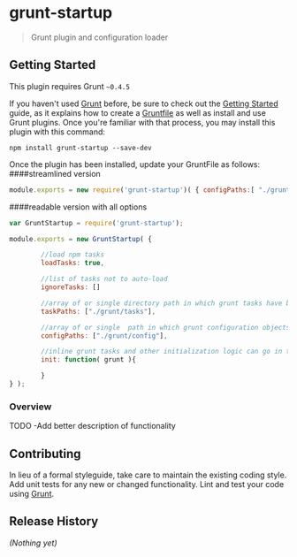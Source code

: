 # grunt-startup

> Grunt plugin and configuration loader

## Getting Started
This plugin requires Grunt `~0.4.5`

If you haven't used [Grunt](http://gruntjs.com/) before, be sure to check out the [Getting Started](http://gruntjs.com/getting-started) guide, as it explains how to create a [Gruntfile](http://gruntjs.com/sample-gruntfile) as well as install and use Grunt plugins. Once you're familiar with that process, you may install this plugin with this command:

```shell
npm install grunt-startup --save-dev
```

Once the plugin has been installed, update your GruntFile as follows:
####streamlined version
```js
module.exports = new require('grunt-startup')( { configPaths:[ "./grunt/config" ] } );
```


####readable version with all options
```js
var GruntStartup = require('grunt-startup');

module.exports = new GruntStartup( {

		//load npm tasks
		loadTasks: true,

		//list of tasks not to auto-load
		ignoreTasks: []

		//array of or single directory path in which grunt tasks have been defined
        taskPaths: ["./grunt/tasks"],

		//array of or single  path in which grunt configuration objects have been defined, directories or files
        configPaths: ["./grunt/config"],

		//inline grunt tasks and other initialization logic can go in this method
		init: function( grunt ){

		}
} );
```



### Overview
TODO
-Add better description of functionality

## Contributing
In lieu of a formal styleguide, take care to maintain the existing coding style. Add unit tests for any new or changed functionality. Lint and test your code using [Grunt](http://gruntjs.com/).

## Release History
_(Nothing yet)_
